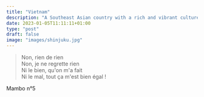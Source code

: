 ```yaml
---
title: "Vietnam"
description: "A Southeast Asian country with a rich and vibrant culture"
date: 2023-01-05T11:11:11+01:00
type: "post"
draft: false
image: "images/shinjuku.jpg"
---
```


> Non, rien de rien  
Non, je ne regrette rien  
Ni le bien, qu'on m'a fait  
Ni le mal, tout ça m'est bien égal !

Mambo n°5
